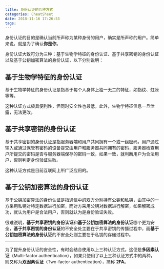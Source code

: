 ```yaml
---
title: 身份认证的几种方式
categories: CheatSheet
date: 2018-11-16 17:26:53
tags:
---
```

身份认证的目的是确认当前所声称为某种身份的用户，确实是所声称的用户。简单来说，就是为了确认**你是你**。

身份认证大致可分为三种：基于生物学特征的身份认证、基于共享密钥的身份认证以及基于公钥加密算法的身份认证，以下分别说明：
<!--more-->
## 基于生物学特征的身份认证

基于生物学特征的身份认证是指基于每个人身体上独一无二的特征，如指纹、虹膜等等。

这种认证方式极具便利性，但同时安全性也最低，此外，生物学特征信息一旦泄露，无法更改。

## 基于共享密钥的身份认证

基于共享密钥的身份认证是指服务器端和用户共同拥有一个或一组密码。用户通过输入或通过保管有密码的设备提交由用户和服务器共同拥有的密码，服务器检查用户所提交的密码是否与服务器端保存的密码一致，如果一致，就判断用户为合法用户，否则判定身份验证失败。

这种认证方式是目前互联网上所广泛应用的。

## 基于公钥加密算法的身份认证

基于公钥加密算法的身份认证是指通信中的双方分别持有公钥和私钥，由其中的一方采用私钥对特定数据进行加密，而对方采用公钥对数据进行解密，如果解密成功，就认为用户是合法用户，否则就认为是身份验证失败。

很难说明，**基于共享密钥的身份认证**和**基于公钥加密算法的身份认证**哪个更为安全，**基于共享密钥的身份认证**的不安全处主要在于共享密钥的传播过程中，而**基于公钥加密算法的身份认证**的不安全处则主要在于私钥的存储过程中。

----

为了提升身份认证的安全性，有时会结合使用以上三种认证方式，这便是**多因素认证**（Multi-factor authentication），如果只使用了以上三种认证方式中的两种，则又称为**双因素认证**（Two-factor authentication），简称 **2FA**。
